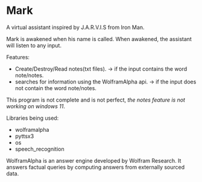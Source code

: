 # Mark
A virtual assistant inspired by J.A.R.V.I.S from Iron Man.

Mark is awakened when his name is called. When awakened, the assistant will listen to any input.

Features:
- Create/Destroy/Read notes(txt files). -> if the input contains the word note/notes.
- searches for information using the WolframAlpha api. -> if the input does not contain the word note/notes.

This program is not complete and is not perfect, *the notes feature is not working on windows 11*. 

Libraries being used:
- wolframalpha
- pyttsx3
- os
- speech_recognition

WolframAlpha is an answer engine developed by Wolfram Research. It answers factual queries by computing answers from externally sourced data.
